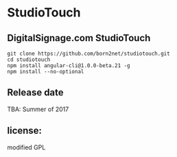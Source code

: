 StudioTouch
=====================

DigitalSignage.com StudioTouch    
----------------

```
git clone https://github.com/born2net/studiotouch.git
cd studiotouch
npm install angular-cli@1.0.0-beta.21 -g
npm install --no-optional
```

Release date
----------------
TBA: Summer of 2017

license:
--------
modified GPL

